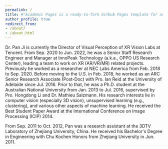 ```yaml
---
permalink: /
title: #"Academic Pages is a ready-to-fork GitHub Pages template for academic personal websites"
author_profile: true
redirect_from: 
- /about/
- /about.html
---
```


Dr. Pan Ji is currently the Director of Visual Perception of XR Vision Labs at Tencent. From Sep. 2020 to Jun. 2022, he was a Senior Staff Research Engineer and Manager at InnoPeak Technology (a.k.a., OPPO US Research Center), leading a team to work on XR (AR/VR/MR) related projects. Previously he worked as a researcher at NEC Labs America from Feb. 2018 to Sep. 2020. Before moving to the U.S. in Feb. 2018, he worked as an ARC Senior Research Associate (Post-Doc) with Pro. Ian Reid at the University of Adelaide since Jul. 2016. Prior to that, he was a Ph.D. student at the Australian National University from Jan. 2013 to Jul. 2016, supervised by Pro. Hongdong Li and Dr. Mathieu Salzmann.  His research interests lie in computer vision (especially 3D vision), unsupervised learning (e.g., clustering), and various other aspects of machine learning. He received the Best Student Paper Award at the International Conference on Image Processing (ICIP) 2014.

From Sep. 2011 to Oct. 2012, Pan was a research assistant at the 3DTV Laboratory of Zhejiang  University, China. He received his Bachelor's Degree in Engineering with Chu Kochen Honors from Zhejiang University in Jun. 2011.
